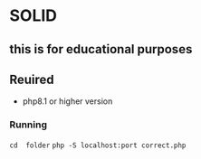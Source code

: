 # SOLID
## this is for educational purposes

## Reuired
- php8.1 or higher version 

### Running

```cd  folder```
```php -S localhost:port correct.php```